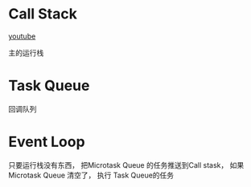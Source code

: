 


# Call Stack


[youtube](https://www.youtube.com/watch?v=eiC58R16hb8 ":)")

主的运行栈


# Task Queue
回调队列


# Event Loop

只要运行栈没有东西， 把Microtask Queue 的任务推送到Call stask， 如果Microtask Queue 清空了， 执行 Task Queue的任务
